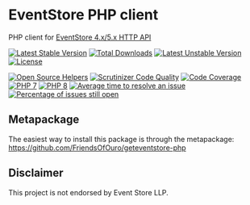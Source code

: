 EventStore PHP client
=====================

PHP client for [EventStore 4.x/5.x HTTP API](http://docs.geteventstore.com/http-api/latest)

[![Latest Stable Version](https://poser.pugx.org/friendsofouro/geteventstore-core/v/stable.svg)](https://packagist.org/packages/friendsofouro/geteventstore-core) [![Total Downloads](https://poser.pugx.org/friendsofouro/geteventstore-core/downloads.svg)](https://packagist.org/packages/friendsofouro/geteventstore-core) [![Latest Unstable Version](https://poser.pugx.org/friendsofouro/geteventstore-core/v/unstable.svg)](https://packagist.org/packages/friendsofouro/geteventstore-core) [![License](https://poser.pugx.org/friendsofouro/geteventstore-core/license.svg)](https://packagist.org/packages/friendsofouro/geteventstore-core)

[![Open Source Helpers](https://www.codetriage.com/dbellettini/php-eventstore-client/badges/users.svg)](https://www.codetriage.com/dbellettini/php-eventstore-client)
[![Scrutinizer Code Quality](https://scrutinizer-ci.com/g/FriendsOfOuro/geteventstore-php-core/badges/quality-score.png?b=master)](https://scrutinizer-ci.com/g/FriendsOfOuro/geteventstore-php-core/?branch=master)
[![Code Coverage](https://scrutinizer-ci.com/g/FriendsOfOuro/geteventstore-php-core/badges/coverage.png?b=master)](https://scrutinizer-ci.com/g/FriendsOfOuro/geteventstore-php-core/?branch=master)
[![PHP 7](https://github.com/FriendsOfOuro/geteventstore-php-core/actions/workflows/php_7.yml/badge.svg)](https://github.com/FriendsOfOuro/geteventstore-php-core/actions/workflows/php_7.yml)
[![PHP 8](https://github.com/FriendsOfOuro/geteventstore-php-core/actions/workflows/php_8.yml/badge.svg)](https://github.com/FriendsOfOuro/geteventstore-php-core/actions/workflows/php_8.yml)
[![Average time to resolve an issue](http://isitmaintained.com/badge/resolution/FriendsOfOuro/geteventstore-php-core.svg)](http://isitmaintained.com/project/FriendsOfOuro/geteventstore-php-core "Average time to resolve an issue")
[![Percentage of issues still open](http://isitmaintained.com/badge/open/FriendsOfOuro/geteventstore-php-core.svg)](http://isitmaintained.com/project/FriendsOfOuro/geteventstore-php-core "Percentage of issues still open")

Metapackage
-----------
The easiest way to install this package is through the metapackage:
https://github.com/FriendsOfOuro/geteventstore-php

Disclaimer
----------

This project is not endorsed by Event Store LLP.
